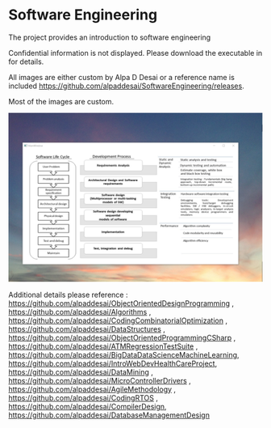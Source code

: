 # Software Engineering

The project provides an introduction to software engineering

Confidential information is not displayed. Please download the executable in for details. 

All images are either custom by Alpa D Desai or a reference name is included https://github.com/alpaddesai/SoftwareEngineering/releases.

Most of the images are custom.

![image](SoftwareDevelopmentCycle.png)


Additional details please reference : https://github.com/alpaddesai/ObjectOrientedDesignProgramming , https://github.com/alpaddesai/Algorithms , https://github.com/alpaddesai/CodingCombinatorialOptimization , https://github.com/alpaddesai/DataStructures , https://github.com/alpaddesai/ObjectOrientedProgrammingCSharp , https://github.com/alpaddesai/ATMRegressionTestSuite , https://github.com/alpaddesai/BigDataDataScienceMachineLearning, https://github.com/alpaddesai/IntroWebDevHealthCareProject, https://github.com/alpaddesai/DataMining , https://github.com/alpaddesai/MicroControllerDrivers ,  https://github.com/alpaddesai/AgileMethodology , https://github.com/alpaddesai/CodingRTOS ,  https://github.com/alpaddesai/CompilerDesign, https://github.com/alpaddesai/DatabaseManagementDesign
